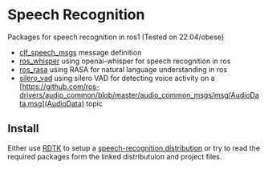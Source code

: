 # Speech Recognition

Packages for speech recognition in ros1 (Tested on 22.04/obese)

- [clf_speech_msgs](clf_speech_msgs/) message definition
- [ros_whisper](ros_whisper/) using openai-whisper for speech recognition in ros 
- [ros_rasa](ros_rasa/) using RASA for natural language understanding in ros 
- [silero_vad](silero_vad/) using silero VAD for detecting voice activity on a [https://github.com/ros-drivers/audio_common/blob/master/audio_common_msgs/msg/AudioData.msg](AudioData) topic

## Install

Either use [RDTK](https://rdtk.github.io/documentation/index.html) to setup a [speech-recognition.distribution](https://gitlab.ub.uni-bielefeld.de/rdtk/citk/-/blob/clf-jammy/distributions/tiago-jammy-one-nightly-speech.distribution?ref_type=heads) or try to read the required packages form the linked distributuion and project files.

